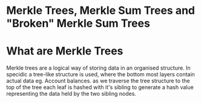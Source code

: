 # Merkle Trees, Merkle Sum Trees and "Broken" Merkle Sum Trees

# What are Merkle Trees
Merkle trees are a logical way of storing data in an organised structure. In specidic a tree-like structure is used, where the bottom most layers contain actual data eg. Account balances. as we traverse the tree structure to the top of the tree each leaf is hashed with it's sibling to generate a hash value representing the data held by the two sibling nodes.  
